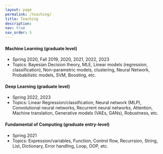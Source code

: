 ```yaml
---
layout: page
permalink: /teaching/
title: Teaching
description: 
nav: true
nav_order: 5
---
```


#### Machine Learning (graduate level)
- Spring 2020, Fall 2019, 2020, 2021, 2022, 2023
- Topics: Bayesian Decision theory, MLE, Linear models (regression, classification), Non-parametric models, clustering, Neural Network, Probabilistic models, SVM, Boosting, etc.

#### Deep Learning (graduate level)
- Spring 2022, 2023
- Topics: Linear Regression/classification, Neural network (MLP), Convolutional neural networks, Recurrent neural networks, Attention, Machine translation, Generative models (VAEs, GANs), Robustness, etc.

#### Fundamental of Computing (graduate entry-level)
- Spring 2021
- Topics: Expression/variables, Function, Control flow, Recurrsion, String, List, Dictionary, Error handling, Loop, OOP, etc. 
